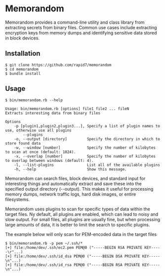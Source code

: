 Memorandom
==

Memorandom provides a command-line utility and class library from extracting secrets from binary files. Common use cases include extracting encryption keys from memory dumps and identifying sensitive data stored in block devices.


Installation
--
    $ git clone https://github.com/rapid7/memorandom
    $ cd memorandom
    $ bundle install
    
Usage
--
    $ bin/memorandom.rb --help
    
    Usage: bin/memorandom.rb [options] file1 file2 ... fileN
    Extracts interesting data from binary files

    Options
        -p [plugin1,plugin2,plugin3...], Specify a list of plugin names to use, otherwise use all plugins
            --plugins
        -o, --output [directory]         Specify the directory in which to store found data
        -w, --window [number]            Specify the number of kilobytes to scan at once (default: 1024).
        -x, --overlap [number]           Specify the number of kilobytes to overlap between windows (default: 4).
        -l, --list-plugins               List all of the available plugins
        -h, --help                       Show this message.


Memorandom can search files, block devices, and standard input for interesting things and automatically extract and save these into the specified output directory (--output). This makes it useful for processing memory dumps, network traffic logs, hard disk images, or entire filesystems. 


Memorandom uses plugins to scan for specific types of data within the target files. Ny default, all plugins are enabled, which can lead to noisy and slow output. For small files, all plugins are usually fine, but when processing large amounts of data, it is better to limit the search to specific plugins.

The example below will only scan for PEM-encoded data in the target files

    $ bin/memorandom.rb -p pem ~/.ssh/*
    [+] file:/home/dev/.ssh/ec2.pem PEM@0 ("-----BEGIN RSA PRIVATE KEY-----\r"...)
    [+] file:/home/dev/.ssh/id_dsa PEM@0 ("-----BEGIN DSA PRIVATE KEY-----\n"...)
    [+] file:/home/dev/.ssh/id_rsa PEM@0 ("-----BEGIN RSA PRIVATE KEY-----\n"...)

